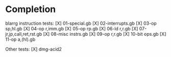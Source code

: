 Completion
==========

blarrg instruction tests:
[X] 01-special.gb
[X] 02-interrupts.gb
[X] 03-op sp,hl.gb
[X] 04-op r,imm.gb
[X] 05-op rp.gb
[X] 06-ld r,r.gb
[X] 07-jr,jp,call,ret,rst.gb
[X] 08-misc instrs.gb
[X] 09-op r,r.gb
[X] 10-bit ops.gb
[X] 11-op a,(hl).gb

Other tests:
[X] dmg-acid2

